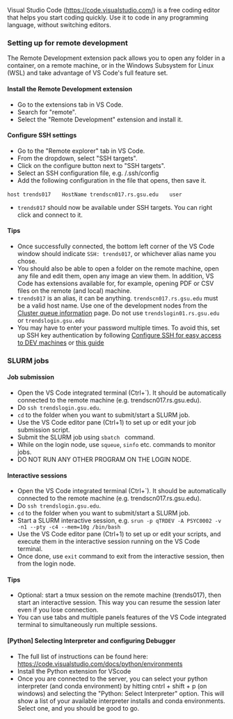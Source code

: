 Visual Studio Code (https://code.visualstudio.com/) is a free coding
editor that helps you start coding quickly. Use it to code in any
programming language, without switching editors.

### Setting up for remote development

The Remote Development extension pack allows you to open any folder in a
container, on a remote machine, or in the Windows Subsystem for Linux
(WSL) and take advantage of VS Code's full feature set.

#### Install the Remote Development extension

-   Go to the extensions tab in VS Code.
-   Search for "remote".
-   Select the "Remote Development" extension and install it.

#### Configure SSH settings

-   Go to the "Remote explorer" tab in VS Code.
-   From the dropdown, select "SSH targets".
-   Click on the configure button next to "SSH targets".
-   Select an SSH configuration file, e.g. <user>/.ssh/config
-   Add the following configuration in the file that opens, then save
    it.

`host trends017`
`   HostName trendscn017.rs.gsu.edu`
`   user `<campusID>

-   `trends017` should now be available under SSH targets. You can right
    click and connect to it.

#### Tips

-   Once successfully connected, the bottom left corner of the VS Code
    window should indicate `SSH: trends017`, or whichever alias name you
    chose.
-   You should also be able to open a folder on the remote machine, open
    any file and edit them, open any image an view them. In addition, VS
    Code has extensions available for, for example, opening PDF or CSV
    files on the remote (and local) machine.
-   `trends017` is an alias, it can be anything.
    `trendscn017.rs.gsu.edu` must be a valid host name. Use one of the
    development nodes from the [Cluster queue
    information](Cluster_queue_information "wikilink") page. Do not use
    `trendslogin01.rs.gsu.edu` or `trendslogin.gsu.edu`
-   You may have to enter your password multiple times. To avoid this,
    set up SSH key authentication by following [Configure SSH for easy
    access to DEV
    machines](Configure_SSH_for_easy_access_to_DEV_machines "wikilink")
    or [this
    guide](https://docs.google.com/document/d/1C3IK38d5XiEIafktjJ6LxXVFMrj77unXm_9VAjGe3Ww/edit)

### SLURM jobs

#### Job submission

-   Open the VS Code integrated terminal (Ctrl+\`). It should be
    automatically connected to the remote machine (e.g.
    trendscn017.rs.gsu.edu).
-   Do `ssh trendslogin.gsu.edu`.
-   `cd` to the folder when you want to submit/start a SLURM job.
-   Use the VS Code editor pane (Ctrl+1) to set up or edit your job
    submission script.
-   Submit the SLURM job using `sbatch `<job submission script> command.
-   While on the login node, use `squeue`, `sinfo` etc. commands to
    monitor jobs.
-   DO NOT RUN ANY OTHER PROGRAM ON THE LOGIN NODE.

#### Interactive sessions

-   Open the VS Code integrated terminal (Ctrl+\`). It should be
    automatically connected to the remote machine (e.g.
    trendscn017.rs.gsu.edu).
-   Do `ssh trendslogin.gsu.edu`.
-   `cd` to the folder when you want to submit/start a SLURM job.
-   Start a SLURM interactive session, e.g.
    `srun -p qTRDEV -A PSYC0002 -v -n1 --pty -c4 --mem=10g /bin/bash`
-   Use the VS Code editor pane (Ctrl+1) to set up or edit your scripts,
    and execute them in the interactive session running on the VS Code
    terminal.
-   Once done, use `exit` command to exit from the interactive session,
    then from the login node.

#### Tips

-   Optional: start a tmux session on the remote machine (trends017),
    then start an interactive session. This way you can resume the
    session later even if you lose connection.
-   You can use tabs and multiple panels features of the VS Code
    integrated terminal to simultaneously run multiple sessions.

#### \[Python\] Selecting Interpreter and configuring Debugger

-   The full list of instructions can be found here:
    <https://code.visualstudio.com/docs/python/environments>
-   Install the Python extension for VScode
-   Once you are connected to the server, you can select your python
    interpreter (and conda environment) by hitting cntrl + shift + p (on
    windows) and selecting the "Python: Select Interpreter" option. This
    will show a list of your available interpreter installs and conda
    environments. Select one, and you should be good to go.